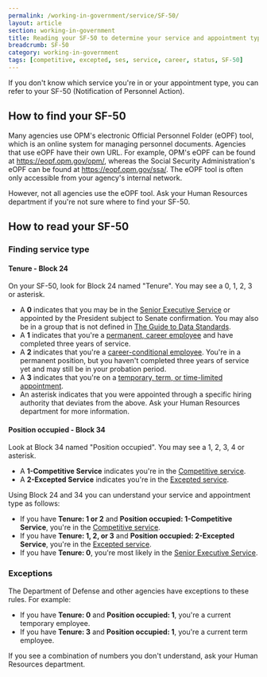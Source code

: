 ```yaml
---
permalink: /working-in-government/service/SF-50/
layout: article
section: working-in-government
title: Reading your SF-50 to determine your service and appointment type
breadcrumb: SF-50
category: working-in-government
tags: [competitive, excepted, ses, service, career, status, SF-50]
---
```


If you don't know which service you're in or your appointment type, you can refer to your SF-50 (Notification of Personnel Action).

## How to find your SF-50

Many agencies use OPM's electronic Official Personnel Folder (eOPF) tool, which is an online system for managing personnel documents. Agencies that use eOPF have their own URL. For example, OPM's eOPF can be found at <a href="https://eopf.opm.gov/opm/">https://eopf.opm.gov/opm/</a>, whereas the Social Security Administration's eOPF can be found at <a href="https://eopf.opm.gov/ssa/">https://eopf.opm.gov/ssa/</a>. The eOPF tool is often only accessible from your agency's internal network.

However, not all agencies use the eOPF tool. Ask your Human Resources department if you're not sure where to find your SF-50.


## How to read your SF-50

### Finding service type

#### Tenure - Block 24

On your SF-50, look for Block 24 named "Tenure". You may see a 0, 1, 2, 3 or asterisk.

* A **0** indicates that you may be in the [Senior Executive Service](../../service#senior-executive-service) or appointed by the President subject to Senate confirmation. You may also be in a group that is not defined in [The Guide to Data Standards](http://www.opm.gov/feddata/guidance.asp).
* A **1** indicates that you're a [permanent, career employee](../../appointments#career-appointment) and have completed three years of service.
* A **2** indicates that you're a [career-conditional employee](../../appointments#career-conditional-appointment). You're in a permanent position, but you haven't completed three years of service yet and may still be in your probation period.
* A **3** indicates that you're on a [temporary, term, or time-limited appointment](../../appointments#temporary-appointments).
* An asterisk indicates that you were appointed through a specific hiring authority that deviates from the above. Ask your Human Resources department for more information.

#### Position occupied - Block 34

Look at Block 34 named "Position occupied". You may see a 1, 2, 3, 4 or asterisk.

* A **1-Competitive Service** indicates you're in the [Competitive service](../../service#competitive-service).
* A **2-Excepted Service** indicates you're in the [Excepted service](../../service#excepted-service).

Using Block 24 and 34 you can understand your service and appointment type as follows:

* If you have **Tenure: 1 or 2** and **Position occupied: 1-Competitive Service**, you're in the [Competitive service](../../service#competitive-service).
* If you have **Tenure: 1, 2, or 3** and **Position occupied: 2-Excepted Service**, you're in the [Excepted service](../../service#excepted-service).
* If you have **Tenure: 0**, you're most likely in the [Senior Executive Service](../../service#senior-executive-service).

### Exceptions
The Department of Defense and other agencies have exceptions to these rules. For example:

* If you have **Tenure: 0** and **Position occupied: 1**, you're a current temporary employee.
* If you have **Tenure: 3** and **Position occupied: 1**, you're a current term employee.

If you see a combination of numbers you don't understand, ask your Human Resources department.
